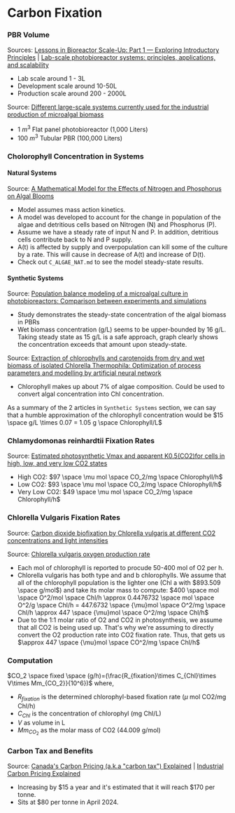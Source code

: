 # Carbon Fixation

### PBR Volume

Sources: [Lessons in Bioreactor Scale-Up: Part 1 — Exploring Introductory Principles](https://www.bioprocessintl.com/bioreactors/lessons-in-bioreactor-scale-up-part-1-mdash-exploring-introductory-principles) | [Lab-scale photobioreactor systems: principles, applications, and scalability](https://link.springer.com/article/10.1007/s00449-022-02711-1#:~:text=The%20design%20can%20also%20be,the%20illumination%20of%20the%20culture.)

- Lab scale around 1 - 3L
- Development scale around 10-50L
- Production scale around 200 - 2000L

Source: [Different large-scale systems currently used for the industrial production of microalgal biomass](https://www.researchgate.net/figure/Different-large-scale-systems-currently-used-for-the-industrial-production-of-microalgal_fig1_323999015)

- 1 $m^3$ Flat panel photobioreactor (1,000 Liters)
- 100 $m^3$ Tubular PBR (100,000 Liters)

### Cholorophyll Concentration in Systems

#### Natural Systems

Source: [A Mathematical Model for the Effects of Nitrogen
and Phosphorus on Algal Blooms](https://sci-hub.se/https://www.worldscientific.com/doi/abs/10.1142/S0218127419501293)

- Model assumes mass action kinetics. 
- A model was developed to account for the change in population of the algae and detritious cells based on Nitrogen (N) and Phosphorus (P).
- Assume we have a steady rate of input N and P. In addition, detritious cells contribute back to N and P supply.
- A(t) is affected by supply and overpopulation can kill some of the culture by a rate. This will cause in decrease of A(t) and increase of D(t).
- Check out `C_ALGAE_NAT.md` to see the model steady-state results.

#### Synthetic Systems

Source: [Population balance modeling of a microalgal culture in photobioreactors: Comparison between experiments and simulations](https://aiche.onlinelibrary.wiley.com/doi/full/10.1002/aic.14893?casa_token=MISas9j_5lIAAAAA%3AG0DqJoueqMiEwkcU6ep2rF1jrma-UILKvqpoBa5yN6wlnzCSCgki_b-RyFUuWQbzO5ft9FapQc5b1IDa)

- Study demonstrates the steady-state concentration of the algal biomass in PBRs
- Wet biomass concentration (g/L) seems to be upper-bounded by 16 g/L. Taking steady state as 15 g/L is a safe approach, graph clearly shows the concentration exceeds that amount upon steady-state.

Source: [Extraction of chlorophylls and carotenoids from dry and wet biomass of isolated Chlorella Thermophila: Optimization of process parameters and modelling by artificial neural network](https://www.sciencedirect.com/science/article/abs/pii/S1359511320302981)

- Chlorophyll makes up about 7% of algae composition. Could be used to convert algal concentration into Chl concentration.

As a summary of the 2 articles in `Synthetic Systems` section, we can say that a humble approximation of the chlorophyll concentration would be $15 \space g/L \times 0.07 = 1.05 g \space Chlorophyll/L$

### Chlamydomonas reinhardtii Fixation Rates


Source: [Estimated photosynthetic Vmax and apparent K0.5(CO2)for cells in high, low, and very low CO2 states](https://bionumbers.hms.harvard.edu/bionumber.aspx?id=116809&ver=0&trm=chlamydomonas+reinhardtii+carbon+fixation&org=)

- High CO2: $97 \space \mu mol \space CO_2/mg \space Chlorophyll/h$
- Low CO2: $93 \space \mu mol \space CO_2/mg \space Chlorophyll/h$
- Very Low CO2: $49 \space \mu mol \space CO_2/mg \space Chlorophyll/h$

### Chlorella Vulgaris Fixation Rates

Source: [Carbon dioxide biofixation by Chlorella vulgaris at different CO2 concentrations and light intensities](https://analyticalsciencejournals.onlinelibrary.wiley.com/doi/full/10.1002/elsc.201200212?casa_token=_tSqMc2AObYAAAAA%3A0-B-pmRJmfUJcAcQXupRU-EuLujfed-7ec6VnDqWcDtKrvM688OvaaW0XSa7z8M3SESjS6dYTbyup9v3)

Source: [Chlorella vulgaris oxygen production rate](https://bionumbers.hms.harvard.edu/bionumber.aspx?id=107311&ver=0&trm=chlorella+carbon+sequestration+rate&org=)

- Each mol of chlorophyll is reported to procude 50-400 mol of O2 per h.
- Chlorella vulgaris has both type and and b chlorophylls. We assume that all of the chlorophyll population is the lighter one (Chl a with $893.509 \space g/mol$) and take its molar mass to compute: $400 \space mol \space O^2/mol \space Chl/h \approx 0.4476732 \space mol \space O^2/g \space Chl/h = 447.6732 \space {\mu}mol \space O^2/mg \space Chl/h \approx 447 \space {\mu}mol \space O^2/mg \space Chl/h$
- Due to the 1:1 molar ratio of O2 and CO2 in photosynthesis, we assume that all CO2 is being used up. That's why we're assuming to directly convert the O2 production rate into CO2 fixation rate. Thus, that gets us $\approx 447 \space {\mu}mol \space CO^2/mg \space Chl/h$

### Computation

$CO_2 \space fixed \space (g/h)=(\frac{R_{fixation}\times C_{Chl}\times V\times Mm_{CO_2}}{10^6})$ where,

- $R_{fixation}$ is the determined chlorophyl-based fixation rate ($\mu$ mol CO2/mg Chl/h)
- $C_{Chl}$ is the concentration of chlorophyl (mg Chl/L)
- $V$ as volume in L
- $Mm_{CO_2}$ as the molar mass of CO2 (44.009 g/mol)

### Carbon Tax and Benefits

Source: [Canada's Carbon Pricing (a.k.a "carbon tax") Explained](https://davidsuzuki.org/what-you-can-do/carbon-pricing-explained/#:~:text=Effective%20carbon%20levies%20rise%20regularly,will%20reach%20%24170%20per%20tonne.) | [Industrial Carbon Pricing Explained](https://climateinstitute.ca/large-emitter-trading-systems-explained/)

- Increasing by \$15 a year and it's estimated that it will reach \$170 per tonne.
- Sits at \$80 per tonne in April 2024.